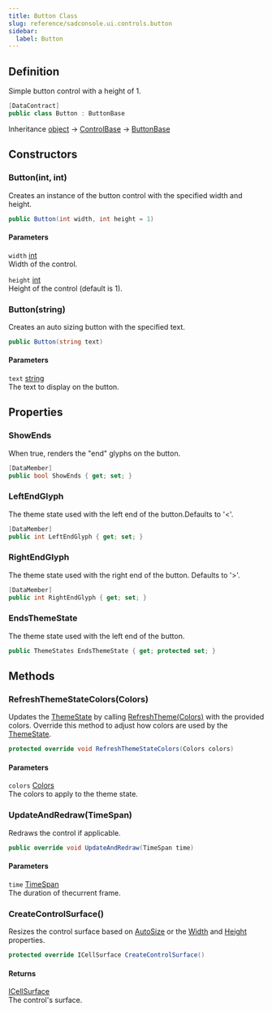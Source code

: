 ```yaml
---
title: Button Class
slug: reference/sadconsole.ui.controls.button
sidebar:
  label: Button
---
```

## Definition

Simple button control with a height of 1.

```csharp title="C#"
[DataContract]
public class Button : ButtonBase
```

Inheritance [object](https://learn.microsoft.com/dotnet/api/system.object/) → [ControlBase](../sadconsole.ui.controls.controlbase/) → [ButtonBase](../sadconsole.ui.controls.buttonbase/)

## Constructors

### Button(int, int)

Creates an instance of the button control with the specified width and height.

```csharp title="C#"
public Button(int width, int height = 1)
```

#### Parameters

`width` [int](https://learn.microsoft.com/dotnet/api/system.int32/)  
Width of the control.

`height` [int](https://learn.microsoft.com/dotnet/api/system.int32/)  
Height of the control (default is 1).


### Button(string)

Creates an auto sizing button with the specified text.

```csharp title="C#"
public Button(string text)
```

#### Parameters

`text` [string](https://learn.microsoft.com/dotnet/api/system.string/)  
The text to display on the button.


## Properties

### ShowEnds

When true, renders the "end" glyphs on the button.

```csharp title="C#"
[DataMember]
public bool ShowEnds { get; set; }
```

### LeftEndGlyph

The theme state used with the left end of the button.Defaults to '&lt;'.

```csharp title="C#"
[DataMember]
public int LeftEndGlyph { get; set; }
```

### RightEndGlyph

The theme state used with the right end of the button. Defaults to '&gt;'.

```csharp title="C#"
[DataMember]
public int RightEndGlyph { get; set; }
```

### EndsThemeState

The theme state used with the left end of the button.

```csharp title="C#"
public ThemeStates EndsThemeState { get; protected set; }
```

## Methods

### RefreshThemeStateColors(Colors)

Updates the [ThemeState](../sadconsole.ui.controls.controlbase/#themestate/) by calling [RefreshTheme(Colors)](../sadconsole.ui.themestates/#/) with the provided colors. Override this method to adjust how colors are used by the [ThemeState](../sadconsole.ui.controls.controlbase/#themestate/).

```csharp title="C#"
protected override void RefreshThemeStateColors(Colors colors)
```

#### Parameters

`colors` [Colors](../sadconsole.ui.colors/)  
The colors to apply to the theme state.


### UpdateAndRedraw(TimeSpan)

Redraws the control if applicable.

```csharp title="C#"
public override void UpdateAndRedraw(TimeSpan time)
```

#### Parameters

`time` [TimeSpan](https://learn.microsoft.com/dotnet/api/system.timespan/)  
The duration of thecurrent frame.


### CreateControlSurface()

Resizes the control surface based on [AutoSize](../sadconsole.ui.controls.buttonbase/#autosize/) or the [Width](../sadconsole.ui.controls.controlbase/#width/) and [Height](../sadconsole.ui.controls.controlbase/#height/) properties.

```csharp title="C#"
protected override ICellSurface CreateControlSurface()
```

#### Returns

[ICellSurface](../sadconsole.icellsurface/)  
The control's surface.